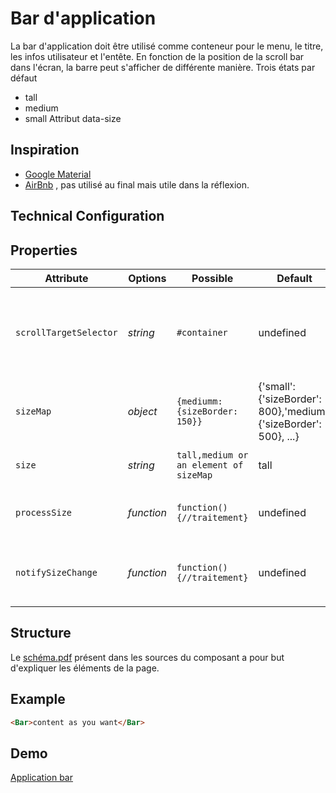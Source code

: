 # Bar d'application

La bar d'application doit être utilisé comme conteneur pour le menu, le titre, les infos utilisateur et l'entête.
En fonction de la position de la scroll bar dans l'écran, la barre peut s'afficher de différente manière.
Trois états par défaut
- tall
- medium
- small
Attribut data-size


## Inspiration

- [Google Material](http://www.google.com/design/spec/material-design/introduction.html#)
- [AirBnb](https://www.airbnb.fr/rooms/5601059?s=2nS7) , pas utilisé au final mais utile dans la réflexion.



## Technical Configuration


## Properties

Attribute                     | Options     | Possible               | Default       | Description
---                           | ---         | ---                    | ---           | ---
`scrollTargetSelector`        | *string*    | `#container` | undefined       | Définit  quel élément va notifier la bar avec l'évènement de type scroll.
`sizeMap`                     | *object*    | `{mediumm: {sizeBorder: 150}}` | {'small': {'sizeBorder': 800},'medium': {'sizeBorder': 500}, ...}| Map de taille par défaut.
`size`                        | *string*    | `tall,medium or an element of sizeMap` | tall       | Taille de la bar par défaut.
`processSize`                 | *function*    | `function(){//traitement}` | undefined       | Surcharge le calcul par défaut de la taille.
`notifySizeChange`            | *function*    | `function(){//traitement}` | undefined       | Notifie les autres éléments que la taille a changée.

## Structure

Le [schéma.pdf](https://github.com/KleeGroup/focus-components-updated/blob/master/application/bar/schema.pdf) présent dans les sources du composant a pour but d'expliquer les éléments de la page.


## Example
```html
<Bar>content as you want</Bar>
```



## Demo

[Application bar](http://kleegroup.github.io/focus-components-updated/application/bar/example/)
